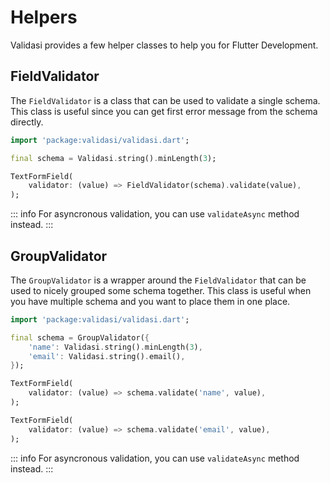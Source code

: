 # Helpers

Validasi provides a few helper classes to help you for Flutter Development.

## FieldValidator

The `FieldValidator` is a class that can be used to validate a single schema. This class is useful since you can
get first error message from the schema directly.

```dart
import 'package:validasi/validasi.dart';

final schema = Validasi.string().minLength(3);

TextFormField(
    validator: (value) => FieldValidator(schema).validate(value),
);
```

::: info
For asyncronous validation, you can use `validateAsync` method instead.
:::

## GroupValidator

The `GroupValidator` is a wrapper around the `FieldValidator` that can be used to nicely grouped some schema
together. This class is useful when you have multiple schema and you want to place them in one place.

```dart
import 'package:validasi/validasi.dart';

final schema = GroupValidator({
    'name': Validasi.string().minLength(3),
    'email': Validasi.string().email(),
});

TextFormField(
    validator: (value) => schema.validate('name', value),
);

TextFormField(
    validator: (value) => schema.validate('email', value),
);
```

::: info
For asyncronous validation, you can use `validateAsync` method instead.
:::